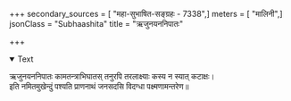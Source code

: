 +++
secondary_sources = [ "महा-सुभाषित-सङ्ग्रहः - 7338",]
meters = [ "मालिनी",]
jsonClass = "Subhaashita"
title = "ऋजुनयननिपातः"

+++

<details open><summary>Text</summary>

ऋजुनयननिपातः कामतन्त्राभिघातस् तनुरपि तरलाक्ष्याः कस्य न स्यात् कटाक्षः।  
इति नमितमुखेन्दुं पश्यति प्राणनाथं जनसदसि विदग्धा पक्ष्मणामन्तरेण॥
</details>
